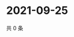 # 2021-09-25

共 0 条

<!-- BEGIN WEIBO -->
<!-- 最后更新时间 Sat Sep 25 2021 23:10:48 GMT+0800 (China Standard Time) -->

<!-- END WEIBO -->
